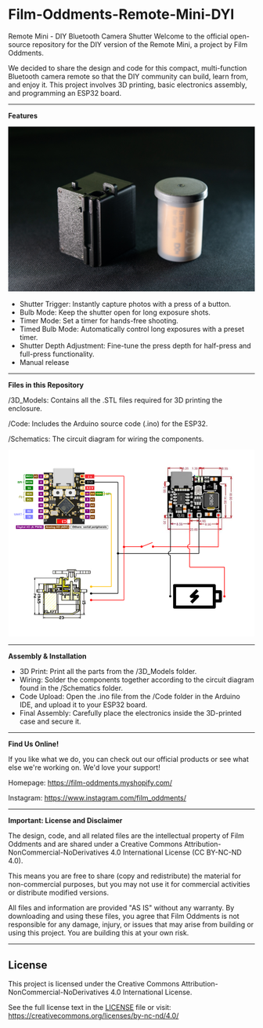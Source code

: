 # Film-Oddments-Remote-Mini-DYI
Remote Mini - DIY Bluetooth Camera Shutter
Welcome to the official open-source repository for the DIY version of the Remote Mini, a project by Film Oddments.

We decided to share the design and code for this compact, multi-function Bluetooth camera remote so that the DIY community can build, learn from, and enjoy it. This project involves 3D printing, basic electronics assembly, and programming an ESP32 board.

-----------------------------------------
**Features**

![Remote Mini DIY Product](images/product.jpg)

- Shutter Trigger: Instantly capture photos with a press of a button.
- Bulb Mode: Keep the shutter open for long exposure shots.
- Timer Mode: Set a timer for hands-free shooting.
- Timed Bulb Mode: Automatically control long exposures with a preset timer.
- Shutter Depth Adjustment: Fine-tune the press depth for half-press and full-press functionality.
- Manual release


-----------------------------------------
**Files in this Repository**

/3D_Models: Contains all the .STL files required for 3D printing the enclosure.

/Code: Includes the Arduino source code (.ino) for the ESP32.

/Schematics: The circuit diagram for wiring the components.

![Remote Mini DIY Circuit Diagram](Schematics/circuit_Remote_Mini.jpg)

-----------------------------------------
**Assembly & Installation**

- 3D Print: Print all the parts from the /3D_Models folder.
- Wiring: Solder the components together according to the circuit diagram found in the /Schematics folder.
- Code Upload: Open the .ino file from the /Code folder in the Arduino IDE, and upload it to your ESP32 board.
- Final Assembly: Carefully place the electronics inside the 3D-printed case and secure it.

-----------------------------------------
**Find Us Online!**

If you like what we do, you can check out our official products or see what else we're working on. We'd love your support!

Homepage: https://film-oddments.myshopify.com/

Instagram: https://www.instagram.com/film_oddments/

-----------------------------------------
**Important: License and Disclaimer**

The design, code, and all related files are the intellectual property of Film Oddments and are shared under a Creative Commons Attribution-NonCommercial-NoDerivatives 4.0 International License (CC BY-NC-ND 4.0).

This means you are free to share (copy and redistribute) the material for non-commercial purposes, but you may not use it for commercial activities or distribute modified versions.

All files and information are provided "AS IS" without any warranty. By downloading and using these files, you agree that Film Oddments is not responsible for any damage, injury, or issues that may arise from building or using this project. You are building this at your own risk.

-----------------------------------------
## License
This project is licensed under the Creative Commons Attribution-NonCommercial-NoDerivatives 4.0 International License.

See the full license text in the [LICENSE](LICENSE) file or visit:
https://creativecommons.org/licenses/by-nc-nd/4.0/
